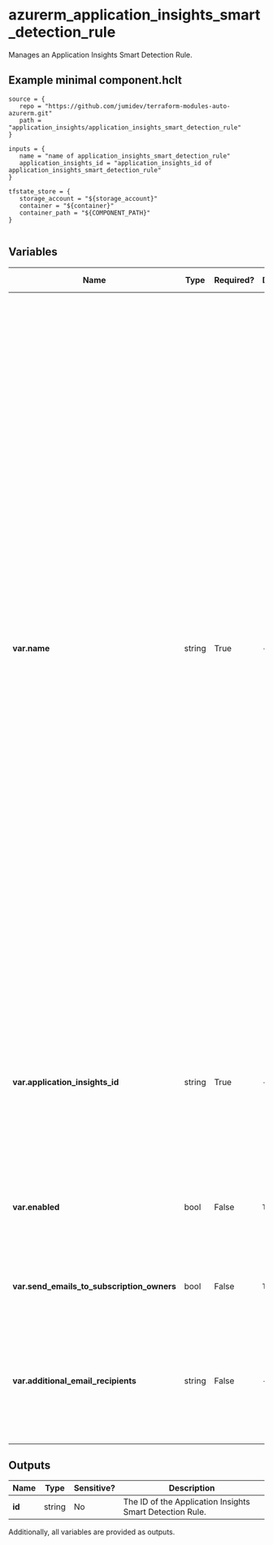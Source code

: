 # azurerm_application_insights_smart_detection_rule

Manages an Application Insights Smart Detection Rule.

## Example minimal component.hclt

```hcl
source = {
   repo = "https://github.com/jumidev/terraform-modules-auto-azurerm.git" 
   path = "application_insights/application_insights_smart_detection_rule" 
}

inputs = {
   name = "name of application_insights_smart_detection_rule" 
   application_insights_id = "application_insights_id of application_insights_smart_detection_rule" 
}

tfstate_store = {
   storage_account = "${storage_account}" 
   container = "${container}" 
   container_path = "${COMPONENT_PATH}" 
}


```

## Variables

| Name | Type | Required? |  Default  |  possible values |  Description |
| ---- | ---- | --------- |  ----------- | ----------- | ----------- |
| **var.name** | string | True | -  |  `Slow page load time`, `Slow server response time`, `Long dependency duration`, `Degradation in server response time`, `Degradation in dependency duration`, `Degradation in trace severity ratio`, `Abnormal rise in exception volume`, `Potential memory leak detected`, `Potential security issue detected`, `Abnormal rise in daily data volume`  |  Specifies the name of the Application Insights Smart Detection Rule. Valid values include `Slow page load time`, `Slow server response time`, `Long dependency duration`, `Degradation in server response time`, `Degradation in dependency duration`, `Degradation in trace severity ratio`, `Abnormal rise in exception volume`, `Potential memory leak detected`, `Potential security issue detected` and `Abnormal rise in daily data volume`, `Long dependency duration`, `Degradation in server response time`, `Degradation in dependency duration`, `Degradation in trace severity ratio`, `Abnormal rise in exception volume`, `Potential memory leak detected`, `Potential security issue detected`, `Abnormal rise in daily data volume`. Changing this forces a new resource to be created. | 
| **var.application_insights_id** | string | True | -  |  -  |  The ID of the Application Insights component on which the Smart Detection Rule operates. Changing this forces a new resource to be created. | 
| **var.enabled** | bool | False | `True`  |  -  |  Is the Application Insights Smart Detection Rule enabled? Defaults to `true`. | 
| **var.send_emails_to_subscription_owners** | bool | False | `True`  |  -  |  Do emails get sent to subscription owners? Defaults to `true`. | 
| **var.additional_email_recipients** | string | False | -  |  -  |  Specifies a list of additional recipients that will be sent emails on this Application Insights Smart Detection Rule. | 



## Outputs

| Name | Type | Sensitive? | Description |
| ---- | ---- | --------- | --------- |
| **id** | string | No  | The ID of the Application Insights Smart Detection Rule. | 

Additionally, all variables are provided as outputs.
